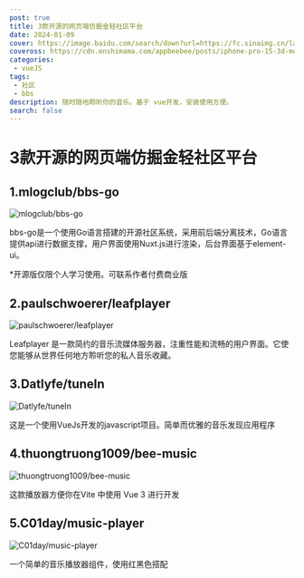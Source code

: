 ```yaml
---
post: true
title: 3款开源的网页端仿掘金轻社区平台
date: 2024-01-09
cover: https://image.baidu.com/search/down?url=https://fc.sinaimg.cn/large/6364aa43gy1hlbsgc48k5j20k00dc79m.jpg
coveross: https://cdn.enshimama.com/appbeebee/posts/iphone-pro-15-3d-mockups-free.gif
categories:
 - vueJS
tags:
 - 社区
 - bbs
description: 随时随地聆听你的音乐。基于 vue开发，安装使用方便。
search: false
---
```

# 3款开源的网页端仿掘金轻社区平台

## 1.mlogclub/bbs-go
![mlogclub/bbs-go](https://image.baidu.com/search/down?url=https://fc.sinaimg.cn/large/6364aa43gy1hlbpvm15anj20k00adn2s.jpg)

bbs-go是一个使用Go语言搭建的开源社区系统，采用前后端分离技术，Go语言提供api进行数据支撑，用户界面使用Nuxt.js进行渲染，后台界面基于element-ui。

*开源版仅限个人学习使用。可联系作者付费商业版

<ArticleLink via="post" :work="{
    title: 'mlogclub/bbs-go',
    view: 'https://mlog.club/',
    github: 'mlogclub/bbs-go',
    via:'',
    linkpan:'',
    coveross: '',
    beecode: '',
    viewtit: '访问网站',
    wxwords: '',
    }" />

## 2.paulschwoerer/leafplayer
![paulschwoerer/leafplayer](https://image.baidu.com/search/down?url=https://fc.sinaimg.cn/large/6364aa43gy1hlbq3zxsb7j20k00b9793.jpg)

Leafplayer 是一款简约的音乐流媒体服务器，注重性能和流畅的用户界面。它使您能够从世界任何地方聆听您的私人音乐收藏。

<ArticleLink via="post" :work="{
    title: 'paulschwoerer/leafplayer',
    view: 'paulschwoerer/leafplayer',
    github: 'paulschwoerer/leafplayer',
    via:'',
    linkpan:'',
    coveross: '',
    beecode: '',
    viewtit: '访问网站',
    wxwords: '',
    }" />

## 3.Datlyfe/tuneIn
![Datlyfe/tuneIn](https://image.baidu.com/search/down?url=https://fc.sinaimg.cn/large/6364aa43gy1hlbrqzsg8fj20k00a80vs.jpg)

这是一个使用VueJs开发的javascript项目。简单而优雅的音乐发现应用程序
<ArticleLink via="post" :work="{
    title: 'Datlyfe/tuneIn',
    view: 'https://tunein.netlify.app/',
    github: 'Datlyfe/tuneIn',
    coveross: '',
    beecode: '',
    viewtit: '访问网站',
    wxwords: '',
    }" />

## 4.thuongtruong1009/bee-music
![thuongtruong1009/bee-music](https://image.baidu.com/search/down?url=https://fc.sinaimg.cn/large/6364aa43gy1hlbruvuswrj20k00buago.jpg)

这款播放器方便你在Vite 中使用 Vue 3 进行开发
<ArticleLink via="post" :work="{
    title: 'thuongtruong1009/bee-music',
    view: 'https://bee-music.vercel.app/',
    github: 'thuongtruong1009/bee-music',
    coveross: '',
    beecode: '',
    viewtit: '访问网站',
    wxwords: '',
    }" />
    
## 5.C01day/music-player
![C01day/music-player](https://image.baidu.com/search/down?url=https://fc.sinaimg.cn/large/6364aa43gy1hlbsgc48k5j20k00dc79m.jpg)

一个简单的音乐播放器组件，使用红黑色搭配
<ArticleLink via="post" :work="{
    title: 'C01day/music-player',
    view: 'https://music.c01day.com/#/',
    github: 'C01day/music-player',
    coveross: '',
    beecode: '',
    viewtit: '访问网站',
    wxwords: '',
    }" />